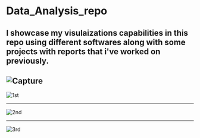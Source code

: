 # Data_Analysis_repo

## I showcase my visulaizations capabilities in this repo using different softwares along with some projects with reports that i've worked on previously.

![Capture](https://github.com/Amr-Abdellatif/Data_Analysis_repo/assets/92921252/33b0c351-d0cb-4d88-b8fc-6a2bc7cd8ee3)
--------------------------------------------------------------------------------------------------------------------------

![1st](https://user-images.githubusercontent.com/92921252/220151782-a51d8ec4-aaef-458f-9351-8f5e3c658f38.JPG)

---------------------------------------------------------------------------------------------------------------------

![2nd](https://user-images.githubusercontent.com/92921252/220152397-29a63bdf-a171-49be-a887-bd007b97cf83.JPG)

--------------------------------------------------------------------------------------------------------------------

![3rd](https://user-images.githubusercontent.com/92921252/220154869-ea685386-e642-4881-aa56-31447c139ea4.JPG)
